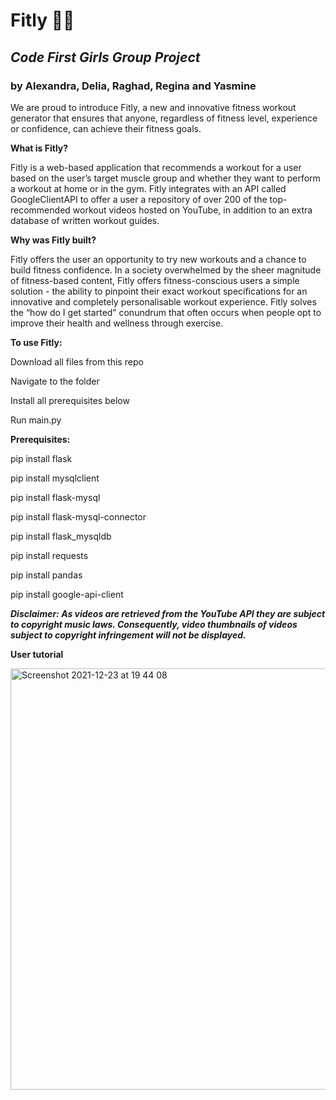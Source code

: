# Fitly 🏃‍♀️
## ***Code First Girls Group Project***
### by Alexandra, Delia, Raghad, Regina and Yasmine


We are proud to introduce Fitly, a new and innovative fitness workout generator that ensures that anyone, regardless of fitness level, experience or confidence, can achieve their fitness goals. 


**What is Fitly?**

Fitly is a web-based application that recommends a workout for a user based on the user’s target muscle group and whether they want to perform a workout at home or in the gym. Fitly integrates with an API called GoogleClientAPI to offer a user a repository of over 200 of the top-recommended workout videos hosted on YouTube, in addition to an extra database of written workout guides. 


**Why was Fitly built?**

Fitly offers the user an opportunity to try new workouts and a chance to build fitness confidence. In a society overwhelmed by the sheer magnitude of fitness-based content, Fitly offers fitness-conscious users a simple solution - the ability to pinpoint their exact workout specifications for an innovative and completely personalisable workout experience.
Fitly solves the “how do I get started” conundrum that often occurs when people opt to improve their health and wellness through exercise.


**To use Fitly:**

Download all files from this repo

Navigate to the folder

Install all prerequisites below

Run main.py


**Prerequisites:**

pip install flask

pip install mysqlclient

pip install flask-mysql

pip install flask-mysql-connector

pip install flask_mysqldb

pip install requests

pip install pandas

pip install google-api-client


***Disclaimer: As videos are retrieved from the YouTube API they are subject to copyright music laws. Consequently, 
video thumbnails of videos subject to copyright infringement will not be displayed.***


**User tutorial**


<img width="674" alt="Screenshot 2021-12-23 at 19 44 08" src="https://user-images.githubusercontent.com/92758314/147285476-e60fe13c-481b-4614-8443-7304bd4707a1.png">
